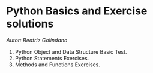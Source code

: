 # Python Basics and Exercise solutions

*Autor: Beatriz Golindano*

1. Python Object and Data Structure Basic Test.
2. Python Statements Exercises.
3. Methods and Functions Exercises.
